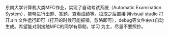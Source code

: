 东南大学计算机大类MFC作业，实现了自动考试系统（Automatic Examination System），能够进行出题、答题、查看成绩等。拉取之后直接
用visual studio 打开.sln 文件运行即可（打开的时候可能报错，忽略即可），debug等文件由vs自动生成。希望能对刚接触MFC的同学有帮助，学习
为主，尽量不要照抄。